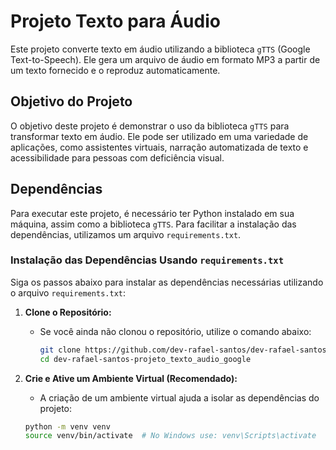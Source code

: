 # Projeto Texto para Áudio

Este projeto converte texto em áudio utilizando a biblioteca `gTTS` (Google Text-to-Speech). Ele gera um arquivo de áudio em formato MP3 a partir de um texto fornecido e o reproduz automaticamente.

## Objetivo do Projeto

O objetivo deste projeto é demonstrar o uso da biblioteca `gTTS` para transformar texto em áudio. Ele pode ser utilizado em uma variedade de aplicações, como assistentes virtuais, narração automatizada de texto e acessibilidade para pessoas com deficiência visual.

## Dependências

Para executar este projeto, é necessário ter Python instalado em sua máquina, assim como a biblioteca `gTTS`. Para facilitar a instalação das dependências, utilizamos um arquivo `requirements.txt`.

### Instalação das Dependências Usando `requirements.txt`

Siga os passos abaixo para instalar as dependências necessárias utilizando o arquivo `requirements.txt`:

1. **Clone o Repositório:**
   - Se você ainda não clonou o repositório, utilize o comando abaixo:
     ```bash
     git clone https://github.com/dev-rafael-santos/dev-rafael-santos-projeto_texto_audio_google.git
     cd dev-rafael-santos-projeto_texto_audio_google
     ```

2. **Crie e Ative um Ambiente Virtual (Recomendado):**
   - A criação de um ambiente virtual ajuda a isolar as dependências do projeto:
   ```bash
   python -m venv venv
   source venv/bin/activate  # No Windows use: venv\Scripts\activate